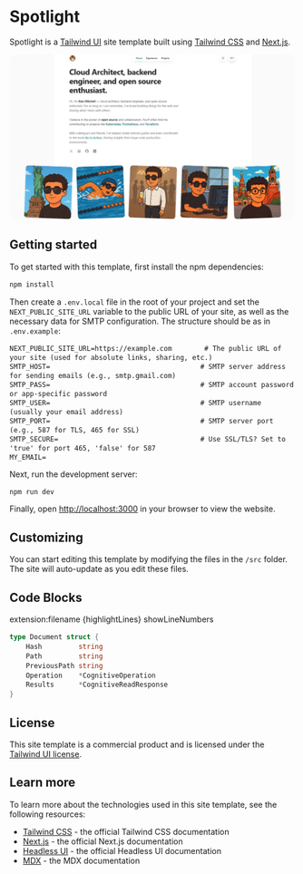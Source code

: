 # Spotlight

Spotlight is a [Tailwind UI](https://tailwindui.com) site template built using [Tailwind CSS](https://tailwindcss.com) and [Next.js](https://nextjs.org).

<p align="center">
  <img
    src="src/images/interface.jpg"
    alt="Интерфейс приложения"
    width="600"
    style="border-radius: 12px;"
  />
</p>

## Getting started

To get started with this template, first install the npm dependencies:

```bash
npm install
```

Then create a `.env.local` file in the root of your project and set the `NEXT_PUBLIC_SITE_URL` variable to the public URL of your site, as well as the necessary data for SMTP configuration. The structure should be as in `.env.example`:

```
NEXT_PUBLIC_SITE_URL=https://example.com        # The public URL of your site (used for absolute links, sharing, etc.)
SMTP_HOST=                                     # SMTP server address for sending emails (e.g., smtp.gmail.com)
SMTP_PASS=                                     # SMTP account password or app-specific password
SMTP_USER=                                     # SMTP username (usually your email address)
SMTP_PORT=                                     # SMTP server port (e.g., 587 for TLS, 465 for SSL)
SMTP_SECURE=                                   # Use SSL/TLS? Set to 'true' for port 465, 'false' for 587
MY_EMAIL=
```

Next, run the development server:

```bash
npm run dev
```

Finally, open [http://localhost:3000](http://localhost:3000) in your browser to view the website.

## Customizing

You can start editing this template by modifying the files in the `/src` folder. The site will auto-update as you edit these files.

## Code Blocks
extension:filename {highlightLines} showLineNumbers
```go:document.go {1,3-4} showLineNumbers
type Document struct {
	Hash         string
	Path         string
	PreviousPath string
	Operation    *CognitiveOperation
	Results      *CognitiveReadResponse
}
```

## License

This site template is a commercial product and is licensed under the [Tailwind UI license](https://tailwindui.com/license).

## Learn more

To learn more about the technologies used in this site template, see the following resources:

- [Tailwind CSS](https://tailwindcss.com/docs) - the official Tailwind CSS documentation
- [Next.js](https://nextjs.org/docs) - the official Next.js documentation
- [Headless UI](https://headlessui.dev) - the official Headless UI documentation
- [MDX](https://mdxjs.com) - the MDX documentation
